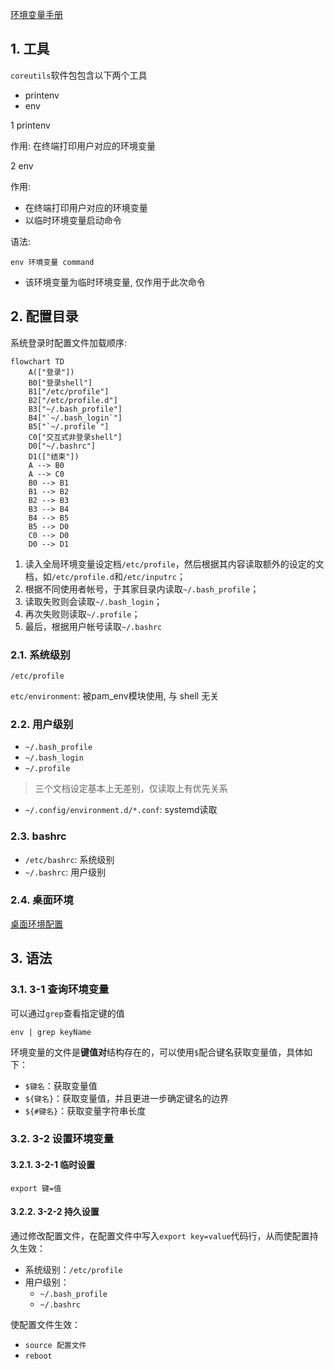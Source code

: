 [环境变量手册](https://wiki.archlinuxcn.org/wiki/%E7%8E%AF%E5%A2%83%E5%8F%98%E9%87%8F)

## 1. 工具

`coreutils`软件包包含以下两个工具

+ printenv
+ env

1 printenv

作用: 在终端打印用户对应的环境变量

2 env

作用:

+ 在终端打印用户对应的环境变量
+ 以临时环境变量启动命令

语法:

```shell
env 环境变量 command
```

+ 该环境变量为临时环境变量, 仅作用于此次命令

## 2. 配置目录

系统登录时配置文件加载顺序:

```mermaid
flowchart TD
    A(["登录"])
    B0["登录shell"]
    B1["/etc/profile"]
    B2["/etc/profile.d"]
    B3["~/.bash_profile"]
    B4["`~/.bash_login`"]
    B5["`~/.profile`"]
    C0["交互式非登录shell"]
    D0["~/.bashrc"]
    D1(["结束"])
    A --> B0
    A --> C0
    B0 --> B1
    B1 --> B2
    B2 --> B3
    B3 --> B4
    B4 --> B5
    B5 --> D0
    C0 --> D0
    D0 --> D1
```

1. 读入全局环境变量设定档`/etc/profile`，然后根据其内容读取额外的设定的文档，如`/etc/profile.d`和`/etc/inputrc`；
2. 根据不同使用者帐号，于其家目录内读取`~/.bash_profile`；
3. 读取失败则会读取`~/.bash_login`；
4. 再次失败则读取`~/.profile`；
5. 最后，根据用户帐号读取`~/.bashrc`

### 2.1. 系统级别

`/etc/profile`

`etc/environment`: 被pam_env模块使用, 与 shell 无关

### 2.2. 用户级别

+ `~/.bash_profile`
+ `~/.bash_login`
+ `~/.profile`

> 三个文档设定基本上无差别，仅读取上有优先关系

+ `~/.config/environment.d/*.conf`: systemd读取

### 2.3. bashrc

+ `/etc/bashrc`: 系统级别
+ `~/.bashrc`: 用户级别

### 2.4. 桌面环境

[桌面环境配置](https://wiki.archlinuxcn.org/wiki/%E6%A1%8C%E9%9D%A2%E9%A1%B9)

## 3. 语法

### 3.1. 3-1 查询环境变量

可以通过`grep`查看指定键的值

```shell
env | grep keyName
```

环境变量的文件是**键值对**结构存在的，可以使用`$`配合键名获取变量值，具体如下：

+ `$键名`：获取变量值
+ `${键名}`：获取变量值，并且更进一步确定键名的边界
+ `${#键名}`：获取变量字符串长度

### 3.2. 3-2 设置环境变量

#### 3.2.1. 3-2-1 临时设置

```shell
export 键=值
```

#### 3.2.2. 3-2-2 持久设置

通过修改配置文件，在配置文件中写入`export key=value`代码行，从而使配置持久生效：

+ 系统级别：`/etc/profile`
+ 用户级别：
	+ `~/.bash_profile`
	+ `~/.bashrc`

使配置文件生效：

+ `source 配置文件`
+ `reboot`
